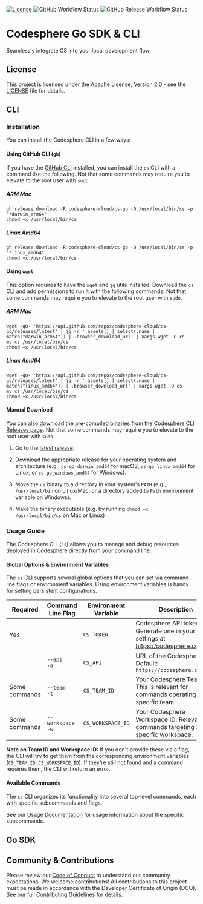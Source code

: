 [![License](https://img.shields.io/badge/License-Apache%202.0-blue.svg)](https://opensource.org/licenses/Apache-2.0)
![GitHub Workflow Status](https://github.com/codesphere-cloud/cs-go/actions/workflows/build.yml/badge.svg)
![GitHub Release Workflow Status](https://github.com/codesphere-cloud/cs-go/actions/workflows/tag-release.yml/badge.svg)

# Codesphere Go SDK & CLI

Seamlessly integrate CS into your local development flow.

## License

This project is licensed under the Apache License, Version 2.0 - see the [LICENSE](LICENSE) file for details.

## CLI

### Installation

You can install the Codesphere CLI in a few ways:

#### Using GitHub CLI (`gh`)

If you have the [GitHub CLI](https://cli.github.com/) installed, you can install the `cs` CLI with a command like the following.
Not that some commands may require you to elevate to the root user with `sudo`.

##### ARM Mac

```
gh release download -R codesphere-cloud/cs-go -O /usr/local/bin/cs -p "*darwin_arm64"
chmod +x /usr/local/bin/cs
```

##### Linux Amd64

```
gh release download -R codesphere-cloud/cs-go -O /usr/local/bin/cs -p "*linux_amd64"
chmod +x /usr/local/bin/cs
```

#### Using `wget`

This option requires to have the `wget` and `jq` utils installed. Download the `cs` CLI and add permissions to run it with the following commands:
Not that some commands may require you to elevate to the root user with `sudo`.

##### ARM Mac

```
wget -qO- 'https://api.github.com/repos/codesphere-cloud/cs-go/releases/latest' | jq -r '.assets[] | select(.name | match("darwin_arm64")) | .browser_download_url' | xargs wget -O cs
mv cs /usr/local/bin/cs
chmod +x /usr/local/bin/cs
```

##### Linux Amd64

```
wget -qO- 'https://api.github.com/repos/codesphere-cloud/cs-go/releases/latest' | jq -r '.assets[] | select(.name | match("linux_amd64")) | .browser_download_url' | xargs wget -O cs
mv cs /usr/local/bin/cs
chmod +x /usr/local/bin/cs
```

#### Manual Download

You can also download the pre-compiled binaries from the [Codesphere CLI Releases page](https://github.com/codesphere-cloud/cs-go/releases).
Not that some commands may require you to elevate to the root user with `sudo`.

1. Go to the [latest release](https://github.com/codesphere-cloud/cs-go/releases/latest).

2. Download the appropriate release for your operating system and architecture (e.g., `cs-go_darwin_amd64` for macOS, `cs-go_linux_amd64` for Linux, or `cs-go_windows_amd64` for Windows).

3. Move the `cs` binary to a directory in your system's `PATH` (e.g., `/usr/local/bin` on Linux/Mac, or a directory added to `Path` environment variable on Windows).

4. Make the binary executable (e.g. by running `chmod +x /usr/local/bin/cs` on Mac or Linux)

### Usage Guide

The Codesphere CLI (`cs`) allows you to manage and debug resources deployed in Codesphere directly from your command line.

#### Global Options & Environment Variables

The `cs` CLI supports several global options that you can set via command-line flags or environment variables. Using environment variables is handy for setting persistent configurations.

| Required      | Command Line Flag                   | Environment Variable | Description |
| ----- | ----- | ----- | ----- |
| Yes           |                        | `CS_TOKEN`           | Codesphere API token. Generate one in your user settings at https://codesphere.com/. |
|               | `--api`<br/>`-a`       | `CS_API`             | URL of the Codesphere API. Default: `https://codesphere.com/api` |
| Some commands | `--team`<br/>`-t`      | `CS_TEAM_ID`         | Your Codesphere Team ID. This is relevant for commands operating on a specific team. |
| Some commands | `--workspace`<br/>`-w` | `CS_WORKSPACE_ID`    | Your Codesphere Workspace ID. Relevant for commands targeting a specific workspace. |

**Note on Team ID and Workspace ID:** If you don't provide these via a flag, the CLI will try to get them from the corresponding environment variables (`CS_TEAM_ID`, `CS_WORKSPACE_ID`). If they're still not found and a command requires them, the CLI will return an error.

#### Available Commands

The `cs` CLI organizes its functionality into several top-level commands, each with specific subcommands and flags.

See our [Usage Documentation](docs) for usage information about the specific subcommands.

## Go SDK

## Community & Contributions

Please review our [Code of Conduct](CODE_OF_CONDUCT.md) to understand our community expectations.
We welcome contributions! All contributions to this project must be made in accordance with the Developer Certificate of Origin (DCO). See our full [Contributing Guidelines](CONTRIBUTING.md) for details.
